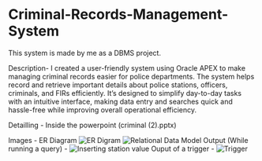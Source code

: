 # Criminal-Records-Management-System

This system is made by me as a DBMS project.

Description-
I created a user-friendly system using Oracle APEX to make managing criminal records easier for police departments. The system helps record and retrieve important details about police stations, officers, criminals, and FIRs efficiently. It’s designed to simplify day-to-day tasks with an intuitive interface, making data entry and searches quick and hassle-free while improving overall operational efficiency.

Detailling - Inside the powerpoint (criminal (2).pptx)

Images - 
ER Diagram
![ER Digram ](https://github.com/user-attachments/assets/152c987b-bcf7-478e-9a8d-801554e25efe)
![Relational Data Model](https://github.com/user-attachments/assets/6a32ada3-e538-455e-8425-595f90ad23ff)
Output (While running a query) - 
![Inserting station value](https://github.com/user-attachments/assets/11243796-3630-49a1-9ffb-97677b808e33)
Ouput of a trigger -
![Trigger ](https://github.com/user-attachments/assets/2e2e51cb-eab8-4109-a7bd-79ca6ccfa7cb)
